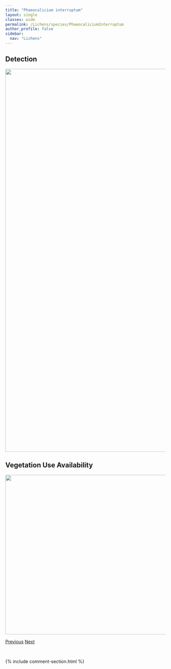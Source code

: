 ```yaml
---
title: "Phaeocalicium interruptum"
layout: single
classes: wide
permalink: /Lichens/species/PhaeocaliciumInterruptum
author_profile: false
sidebar:
  nav: "Lichens"
---
```


<h2>Detection</h2>

<a href="https://drive.google.com/uc?export=view&id=17YOGa6laCiVi7Di1I6H3BZ7HR5-2NWcq">
<img src="https://drive.google.com/uc?export=view&id=17YOGa6laCiVi7Di1I6H3BZ7HR5-2NWcq" height = "1200" width = "800">
</a>


<h2>Vegetation Use Availability</h2>

<a href="https://drive.google.com/uc?export=view&id=112Ryayb-btZTHdVC17Z3VCOh5z42D7qD">
<img src="https://drive.google.com/uc?export=view&id=112Ryayb-btZTHdVC17Z3VCOh5z42D7qD" height = "500" width = "1000">
</a>


<a href="/DevelopmentWebsite/Lichens/species/PhaeocaliciumFlabelliforme" class="pagination--pager" title="Phaeocalicium flabelliforme">Previous</a> <a href="/DevelopmentWebsite/Lichens/species/PhaeocaliciumPolyporaeum" class="pagination--pager" title="Phaeocalicium polyporaeum">Next</a>

<p>&nbsp;</p>

{% include comment-section.html %}

